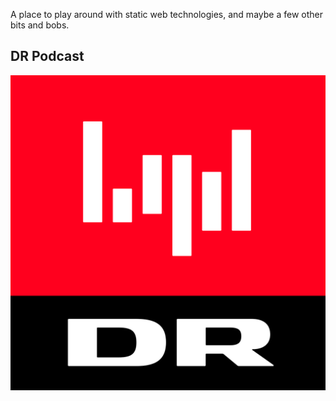 A place to play around with static web technologies, and maybe a few other bits and bobs.

## DR Podcast
[<picture>
  <source media="(prefers-color-scheme: dark)" srcset="/podcast/icon-logo-drlyd-dark.svg">
  <source media="(prefers-color-scheme: light)" srcset="/podcast/icon-logo-drlyd.svg">
  <img alt="DR Lyd logo" src="/podcast/icon-logo-drlyd.svg">
</picture>](https://briped.github.io/podcast/)
